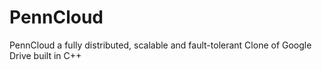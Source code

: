 # PennCloud
PennCloud a fully distributed, scalable and fault-tolerant Clone of Google Drive built in C++ 
